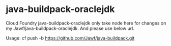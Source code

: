 # java-buildpack-oraclejdk
Cloud Foundry java-buildpack-oraclejdk only take node here for changes on my Jawf/java-buildpack-oraclejdk. And please use below url.

Usage:
cf push -b https://github.com/Jawf/java-buildpack.git
